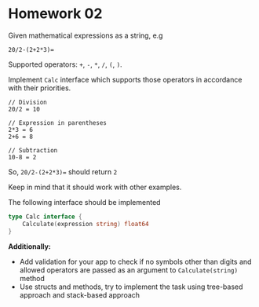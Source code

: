 # Homework 02

Given mathematical expressions as a string, e.g
```
20/2-(2+2*3)=
```

Supported operators: `+`, `-`, `*`, `/`, `(`, `)`.

Implement `Calc` interface which supports those operators in accordance with their priorities.

```
// Division
20/2 = 10

// Expression in parentheses
2*3 = 6
2+6 = 8

// Subtraction
10-8 = 2
```

So, `20/2-(2+2*3)=` should return `2`

Keep in mind that it should work with other examples.

The following interface should be implemented

```go
type Calc interface {
    Calculate(expression string) float64
}
```

**Additionally:**  
- Add validation for your app to check if no symbols other than digits and allowed operators are passed as an argument to `Calculate(string)` method
- Use structs and methods, try to implement the task using tree-based approach and stack-based approach
